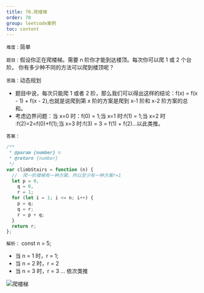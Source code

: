 ```yaml
---
title: 70.爬楼梯
order: 70
group: leetcode案例
toc: content
---
```


`难度：`简单

`题目：`假设你正在爬楼梯。需要 n 阶你才能到达楼顶。每次你可以爬 1 或 2 个台阶。
你有多少种不同的方法可以爬到楼顶呢？

`思路：`动态规划

- 题目中说，每次只能爬 1 或者 2 阶，那么我们可以得出这样的结论：f(x) =
  f(x - 1) + f(x - 2),也就是说爬到第 x 阶的方案是爬到 x-1 阶和 x-2 阶方案的总
  和。
- 考虑边界问题：当 x=0 时：f(0) = 1;当 x=1 时:f(1) = 1;当 x=2 时
  :f(2)=2=f(0)+f(1);当 x=3 时:f(3) = 3 = f(1) + f(2)...以此类推。

`答案：`

```js
/**
 * @param {number} n
 * @return {number}
 */
var climbStairs = function (n) {
  //  爬一阶楼梯有一种方案，所以至少有一种方案r=1
  let p = 0,
    q = 0,
    r = 1;
  for (let i = 1; i <= n; i++) {
    p = q;
    q = r;
    r = p + q;
  }
  return r;
};
```

`解析：` const n = 5;

- 当 n = 1 时，r = 1;
- 当 n = 2 时，r = 2
- 当 n = 3 时，r = 3 ... 依次类推

![爬楼梯](https://leexiaop.github.io/static/ibadgers/leetcode/stair.gif)
